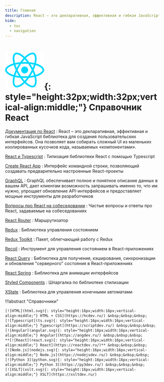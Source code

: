 ```yaml
---
title: Главная
description: React – это декларативная, эффективная и гибкая JavaScript библиотека для создания пользовательских интерфейсов
hide:
  - toc
  - navigation
---
```


# ![React](react.svg){: style="height:32px;width:32px;vertical-align:middle;"} Справочник React

[Документация по React](handbook/tutorial.md)
: React – это декларативная, эффективная и гибкая JavaScript библиотека для создания пользовательских интерфейсов. Она позволяет вам собирать сложный UI из маленьких изолированных кусочков кода, называемых «компонентами».

[React и Typescript](types/index.md)
: Типизация библиотеки React с помощью Typescript

[Create React App](libs/cra.md)
: Интерфейс командной строки, позволяющий создавать предварительно настроенные React-проекты

[GraphQL](graphql/index.md)
: GraphQL обеспечивает полное и понятное описание данных в вашем API, дает клиентам возможность запрашивать именно то, что им нужно, упрощает обновление API-интерфейсов и предоставляет мощные инструменты для разработчиков

[Вопросы про React на собеседовании](questions.md)
: Частые вопросы и ответы про React, задаваемые на собеседованиях

[React Router](libs/react-router.md)
: Маршрутизатор

[Redux](libs/redux/index.md)
: Библиотека управления состоянием

[Redux Toolkit](libs/redux-toolkit.md)
: Пакет, облегчающий работу с Redux

[Recoil](libs/recoil.md)
: Инструмент для управления состоянием в React-приложениях

[React Query](libs/react-query)
: Библиотека для получения, кэширования, синхронизации и обновления "серверного" состояния в React-приложениях

[React Spring](libs/react-spring.md)
: Библиотека для анимации интерфейсов

[Styled Components](libs/styled-components.md)
: Шпаргалка по библиотеке стилизации

[XState](libs/xstate/index.md)
: Библиотека для управления конечными автоматами

!!!abstract "Справочники"

    [![HTML](html.svg){: style="height:16px;width:16px;vertical-align:middle;"} HTML + CSS](https://hcdev.ru/) &nbsp;&nbsp;&nbsp;
    [![Typescript](ts.svg){: style="height:16px;width:16px;vertical-align:middle;"} Typescript](https://scriptdev.ru/) &nbsp;&nbsp;&nbsp;
    [![Angular](angular.svg){: style="height:16px;width:16px;vertical-align:middle;"} Angular](https://angdev.ru/) &nbsp;&nbsp;&nbsp;
    **[![React](react.svg){: style="height:16px;width:16px;vertical-align:middle;"} React](https://reactdev.ru/)** &nbsp;&nbsp;&nbsp;
    [![Node.js](nodejs.svg){: style="height:16px;width:16px;vertical-align:middle;"} Node.js](https://nodejsdev.ru/) &nbsp;&nbsp;&nbsp;
    [![Python 3](python.svg){: style="height:16px;width:16px;vertical-align:middle;"} Python 3](https://py3dev.ru/) &nbsp;&nbsp;&nbsp;
    [![XSLT](xslt.svg){: style="height:16px;width:16px;vertical-align:middle;"} XSLT](https://xsltdev.ru/)
